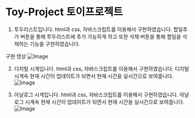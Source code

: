 # Toy-Project 토이프로젝트
1. 투두리스트입니다.
html과 css, 자바스크립트를 이용해서 구현하였습니다.
할일추가 버튼을 통해 투두리스트에 추가 가능하게 하고 또한 삭제 버튼을 통해 할일을 삭제하는 기능을 구현하였습니다.

구현 영상
![Image](https://github.com/user-attachments/assets/15110683-3723-4c3d-975b-9169bb145542)

2. 디지털 시계입니다.
html과 css, 자바스크립트를 이용해서 구현하였습니다.
디지털 시계속 현재 시간이 업데이트가 되면서 현재 시간을 실시간으로 보여줍니다.
![Image](https://github.com/user-attachments/assets/71b25f13-2742-43d2-94cf-bfef909a9810)

4. 아날로그 시계입니다.
html과 css, 자바스크립트를 이용해서 구현하였습니다.
아날로그 시계속 현재 시간이 업데이트가 되면서 현재 시간을 실시간으로 보여줍니다.
![Image](https://github.com/user-attachments/assets/e1ea9590-9ee8-43a1-a84f-698f68b8fb15)
